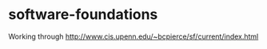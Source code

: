 software-foundations
====================

Working through http://www.cis.upenn.edu/~bcpierce/sf/current/index.html
